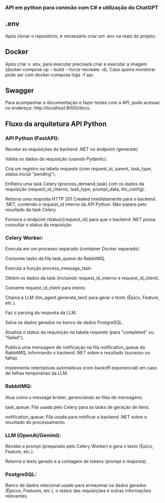 ### API em python para conexão com C# e utilização do ChatGPT

## .env
Após clonar o repositório, é necessário criar um .env na reaiz do projeto.

## Docker
Após criar o .env, para executar precisará criar e executar a imagem (docker-compose up --build --force-recreate -d). Caso queira monitorar pode ser com docker-compose logs -f api.

## Swagger
Para acompanhar a documentação e fazer testes com a API, pode acessar no endereço: http://localhost:8000/docs.


## Fluxo da arquitetura API Python


### API Python (FastAPI):

Recebe as requisições do backend .NET no endpoint /generate/.

Valida os dados da requisição (usando Pydantic).

Cria um registro na tabela requests (com request_id, parent, task_type, status inicial "pending").

Enfileira uma task Celery (process_demand_task) com os dados da requisição (request_id_interno, task_type, prompt_data, llm_config).

Retorna uma resposta HTTP 201 Created imediatamente para o backend .NET, contendo o request_id interno da API Python. Não espera pelo resultado da task Celery.

Fornece o endpoint /status/{request_id} para que o backend .NET possa consultar o status da requisição.


### Celery Worker:

Executa em um processo separado (container Docker separado).

Consome tasks da fila task_queue do RabbitMQ.

Executa a função process_message_task:

Obtém os dados da task (incluindo request_id_interno e request_id_client).

Converte request_id_client para inteiro.

Chama a LLM (llm_agent.generate_text) para gerar o texto (Épico, Feature, etc.).

Faz o parsing da resposta da LLM.

Salva os dados gerados no banco de dados PostgreSQL.

Atualiza o status da requisição na tabela requests (para "completed" ou "failed").

Publica uma mensagem de notificação na fila notification_queue do RabbitMQ, informando o backend .NET sobre o resultado (sucesso ou falha).

Implementa retentativas automáticas (com backoff exponencial) em caso de falhas temporárias da LLM.


### RabbitMQ:

Atua como o message broker, gerenciando as filas de mensagens.

task_queue: Fila usada pelo Celery para as tasks de geração de itens.

notification_queue: Fila usada para notificar o backend .NET sobre o resultado do processamento.


### LLM (OpenAI/Gemini):

Recebe o prompt (preparado pelo Celery Worker) e gera o texto (Épico, Feature, etc.).

Retorna o texto gerado e a contagem de tokens (prompt e resposta).


### PostgreSQL:

Banco de dados relacional usado para armazenar os dados gerados (Épicos, Features, etc.), o status das requisições e outras informações relevantes.
